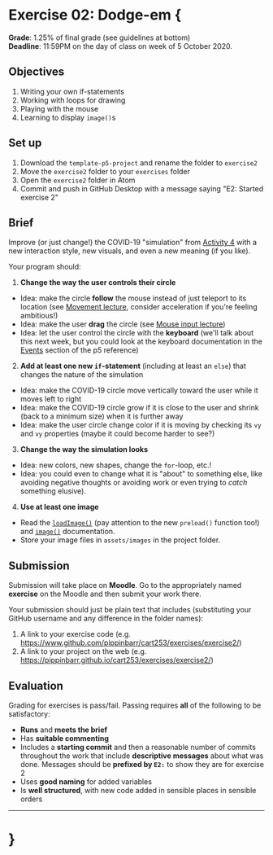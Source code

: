 # Exercise 02: Dodge-em {

__Grade__: 1.25% of final grade (see guidelines at bottom)  
__Deadline__: 11:59PM on the day of class on week of 5 October 2020.

## Objectives

1. Writing your own if-statements
2. Working with loops for drawing
3. Playing with the mouse
4. Learning to display `image()`s

## Set up

1. Download the `template-p5-project` and rename the folder to `exercise2`
3. Move the `exercise2` folder to your `exercises` folder
4. Open the `exercise2` folder in Atom
5. Commit and push in GitHub Desktop with a message saying "E2: Started exercise 2"

## Brief

Improve (or just change!) the COVID-19 "simulation" from [Activity 4](../activities/04-dodging-covid19.md) with a new interaction style, new visuals, and even a new meaning (if you like).

Your program should:

1. __Change the way the user controls their circle__
  - Idea: make the circle __follow__ the mouse instead of just teleport to its location (see [Movement lecture](../modules/04/movement.md#speed-returns), consider acceleration if you're feeling ambitious!)
  - Idea: make the user __drag__ the circle (see [Mouse input lecture](../modules/04/mouse-input.md#a-draggable-circle))
  - Idea: let the user control the circle with the __keyboard__ (we'll talk about this next week, but you could look at the keyboard documentation in the [Events](https://p5js.org/reference/#group-Events) section of the p5 reference)
2. __Add at least one new `if`-statement__ (including at least an `else`) that changes the nature of the simulation
  - Idea: make the COVID-19 circle move vertically toward the user while it moves left to right
  - Idea: make the COVID-19 circle grow if it is close to the user and shrink (back to a minimum size) when it is further away
  - Idea: make the user circle change color if it is moving by checking its `vy` and `vy` properties (maybe it could become harder to see?)
3. __Change the way the simulation looks__
  - Idea: new colors, new shapes, change the `for`-loop, etc.!
  - Idea: you could even to change what it is "about" to something else, like avoiding negative thoughts or avoiding work or even trying to _catch_ something elusive).
4. __Use at least one image__
  - Read the [`loadImage()`](https://p5js.org/reference/#/p5/loadImage) (pay attention to the new `preload()` function too!) and [`image()`](https://p5js.org/reference/#/p5/image) documentation.
  - Store your image files in `assets/images` in the project folder.

## Submission

Submission will take place on __Moodle__. Go to the appropriately named __exercise__ on the Moodle and then submit your work there.

Your submission should just be plain text that includes (substituting your GitHub username and any difference in the folder names):

1. A link to your exercise code (e.g. https://www.github.com/pippinbarr/cart253/exercises/exercise2/)
2. A link to your project on the web (e.g. https://pippinbarr.github.io/cart253/exercises/exercise2/)

## Evaluation

Grading for exercises is pass/fail. Passing requires __all__ of the following to be satisfactory:

- __Runs__ and __meets the brief__
- Has __suitable commenting__
- Includes a __starting commit__ and then a reasonable number of commits throughout the work that include __descriptive messages__ about what was done. Messages should be __prefixed by `E2:`__ to show they are for exercise 2
- Uses __good naming__ for added variables
- Is __well structured__, with new code added in sensible places in sensible orders

---

# }
